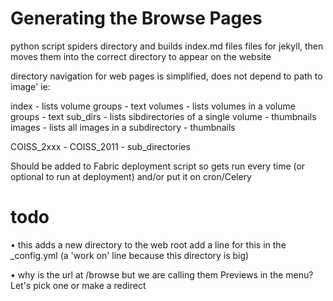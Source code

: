 # Generating the Browse Pages

python script spiders directory and builds index.md files files for jekyll,
then moves them into the correct directory to appear on the website

directory navigation for web pages is simplified, does not depend to path to image'
ie:

index - lists volume groups - text
volumes - lists volumes in a volume groups - text
sub_dirs - lists sibdirectories of a single volume - thumbnails
images - lists all images in a subdirectory - thumbnails

  COISS_2xxx
    - COISS_2011
      - sub_directories
        <list of all jpegs>

Should be added to Fabric deployment script so gets run every time
(or optional to run at deployment)
and/or put it on cron/Celery

# todo

• this adds a new directory to the web root
add a line for this in the _config.yml (a 'work on' line because this directory is big)

• why is the url at /browse but we are calling them Previews in the menu? Let's pick one or make a redirect 

